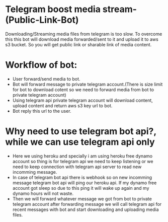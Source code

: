 # Telegram boost media stream-(Public-Link-Bot)

Downloading/Streaming media files from telegram is too slow.
To overcome this this bot will download media forwarded/sent to it and upload it to aws s3 bucket.
So you will get public link or sharable link of media content.

# Workflow of bot:

- User forward/send media to bot.
- Bot will forward message to private telegram account.(There is size limit for bot to download cotent so we need to forward media from bot to private telegram account)
- Using telegram api private telegram account will download content, upload content and return aws s3 key url to bot.
- Bot reply this url to the user.

# Why need to use telegram bot api?, while we can use telegram api only
- Here we using heroku and specially i am using heroku free dynamo account so thing is for telegram api  we need to keep listening or we need to keep connection with telegram api server to read new incomming message. 
- In case of telegram bot api there is webhook so on new incomming message telegram bot api will ping our heroku api. If my dynamo free account got sleep so due to this ping it will wake up again and my dynamo hours will not waste.
- Then we will forward whatever message we got from bot to private telegram account after forwarding message we will call telegram api for recent messages with bot and start downloading and uploading media files.
